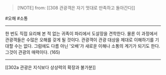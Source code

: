  > [!NOTE] from: [[308 관광객은 자기 멋대로 만족하고 돌아간다]]

#오해 #소통 

--- 
한 번도 직접 요리해 본 적 없는 귀족이 파리에서 도살장을 견학한다. 물론 이 과정에서 관광객들은 수많은 오해를 갖게 될 것이다. 관광객이 관광 대상을 제대로 이해하기를 기대할 수는 없다. 그럼에도 다름 아닌 '오배'가 새로운 이해나 소통의 계기가 되기도 한다. 그것이 관광의 매력이다. (165)



--- 
[[302a 관광은 지식보다 상상력의 확장과 불가분]]